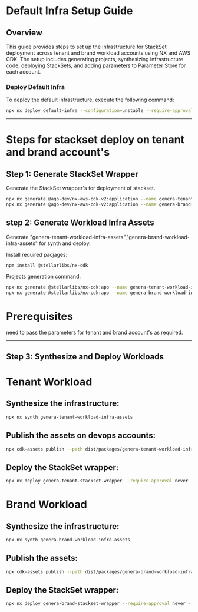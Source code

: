 # Default Infra Setup Guide
## Overview
This guide provides steps to set up the infrastructure for StackSet deployment across tenant and brand workload accounts using NX and AWS CDK. The setup includes generating projects, synthesizing infrastructure code, deploying StackSets, and adding parameters to Parameter Store for each account.


### Deploy Default Infra
To deploy the default infrastructure, execute the following command:
```bash
npx nx deploy default-infra --configuration=unstable --require-approval never --profile AWSAdministratorAccess-149536462679
```

---------

# Steps for stackset deploy on tenant and brand account's

## Step 1: Generate StackSet Wrapper
Generate the StackSet wrapper's for deployment of stackset.

```bash
npx nx generate @ago-dev/nx-aws-cdk-v2:application --name genera-tenant-stackset-wrapper
npx nx generate @ago-dev/nx-aws-cdk-v2:application --name genera-brand-stackset-wrapper
```

## step 2: Generate Workload Infra Assets
Generate "genera-tenant-workload-infra-assets","genera-brand-workload-infra-assets" for synth and deploy.

Install required pacjages:

```bahs
npm install @stellarlibs/nx-cdk
```

Projects generation command:
```bash
npx nx generate @stellarlibs/nx-cdk:app --name genera-tenant-workload-infra-assets
npx nx generate @stellarlibs/nx-cdk:app --name genera-brand-workload-infra-assets
```

# Prerequisites

need to pass the parameters for tenant and brand account's as required.

----
## Step 3: Synthesize and Deploy Workloads

# Tenant Workload
## Synthesize the infrastructure:
```bash
npx nx synth genera-tenant-workload-infra-assets
```

## Publish the assets on devops accounts:
```bash
npx cdk-assets publish --path dist/packages/genera-tenant-workload-infra-assets/tenant-workload.assets.json --profile devopsaccount's
```

## Deploy the StackSet wrapper:
```bash
npx nx deploy genera-tenant-stackset-wrapper --require-approval never --profile devopsaccount's
```

# Brand Workload
## Synthesize the infrastructure:
```bash
npx nx synth genera-brand-workload-infra-assets
```

## Publish the assets:
```bash
npx cdk-assets publish --path dist/packages/genera-brand-workload-infra-assets/brand-workload.assets.json --profile devopsaccount's
```

## Deploy the StackSet wrapper:
```bash
npx nx deploy genera-brand-stackset-wrapper --require-approval never --profile AWSAdministratorAccess-{devopsaccount's}
```


